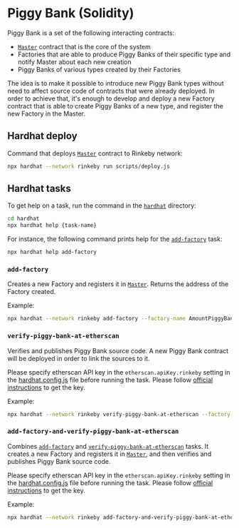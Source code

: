 # Piggy Bank (Solidity)

Piggy Bank is a set of the following interacting contracts:
* [`Master`](./contracts/PiggyBankMaster.sol) contract that is the core of the system
* Factories that are able to produce Piggy Banks of their specific type and notify Master about each new creation
* Piggy Banks of various types created by their Factories

The idea is to make it possible to introduce new Piggy Bank types without need to affect source code of contracts that were already deployed. In order to achieve that, it's enough to develop and deploy a new Factory contract that is able to create Piggy Banks of a new type, and register the new Factory in the Master.

## Hardhat deploy

Command that deploys [`Master`](./contracts/PiggyBankMaster.sol) contract to Rinkeby network:
```sh
npx hardhat --network rinkeby run scripts/deploy.js
```

## Hardhat tasks

To get help on a task, run the command in the [`hardhat`](/hardhat/) directory:
```sh
cd hardhat
npx hardhat help {task-name}
```

For instance, the following command prints help for the [`add-factory`](#add-factory) task:
```sh
npx hardhat help add-factory
```

### `add-factory`

Creates a new Factory and registers it in [`Master`](./contracts/PiggyBankMaster.sol). Returns the address of the Factory created.

Example:
```sh
npx hardhat --network rinkeby add-factory --factory-name AmountPiggyBankFactory --master-address 0x86b85d9b3e9f3Dc0A7803286ad32A78c43aD3215 --piggy-bank-type "Amount 001"
```

### `verify-piggy-bank-at-etherscan`

Verifies and publishes Piggy Bank source code. A new Piggy Bank contract will be deployed in order to link the sources to it.

Please specify etherscan API key in the `etherscan.apiKey.rinkeby` setting in the [hardhat.config.js](./hardhat.config.js) file before running the task. Please follow [official instructions](https://info.etherscan.com/etherscan-developer-api-key/) to get the key.

Example:
```sh
npx hardhat --network rinkeby verify-piggy-bank-at-etherscan --factory-address 0xB5EBdf51651D0d1a5E9b03c703fF1bBB2e3A4189 --factory-name AmountPiggyBankFactory --master-address 0x86b85d9b3e9f3Dc0A7803286ad32A78c43aD3215 --piggy-bank-name AmountPiggyBank --create-method "createAmountPiggyBank(address,string,uint256)" --create-arg-list "0x86b85d9b3e9f3Dc0A7803286ad32A78c43aD3215;Amount Piggy Bank #001;1001"
```

### `add-factory-and-verify-piggy-bank-at-etherscan`

Combines [`add-factory`](#add-factory) and [`verify-piggy-bank-at-etherscan`](#verify-piggy-bank-at-etherscan) tasks. It creates a new Factory and registers it in [`Master`](./contracts/PiggyBankMaster.sol), and then verifies and publishes Piggy Bank source code.

Please specify etherscan API key in the `etherscan.apiKey.rinkeby` setting in the [hardhat.config.js](./hardhat.config.js) file before running the task. Please follow [official instructions](https://info.etherscan.com/etherscan-developer-api-key/) to get the key.

Example:
```sh
npx hardhat --network rinkeby add-factory-and-verify-piggy-bank-at-etherscan --piggy-bank-name AmountPiggyBank --factory-name AmountPiggyBankFactory --piggy-bank-type "Amount 002" --master-address 0x86b85d9b3e9f3Dc0A7803286ad32A78c43aD3215 --create-method "createAmountPiggyBank(address,string,uint256)" --create-arg-list "0x86b85d9b3e9f3Dc0A7803286ad32A78c43aD3215;Amount Piggy Bank #001;1001"
```